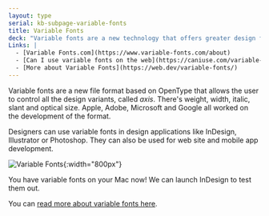 ```yaml
---
layout: type
serial: kb-subpage-variable-fonts
title: Variable Fonts
deck: "Variable fonts are a new technology that offers greater design flexibility within a single font file."
Links: |
  - [Variable Fonts.com](https://www.variable-fonts.com/about)
  - [Can I use variable fonts on the web](https://caniuse.com/variable-fonts)
  - [More about Variable Fonts](https://web.dev/variable-fonts/)
---
```

Variable fonts are a new file format based on OpenType that allows the user to control all the design variants, called *axis*. There's weight, width, italic, slant and optical size. Apple, Adobe, Microsoft and Google all worked on the development of the format.

Designers can use variable fonts in design applications like InDesign, Illustrator or Photoshop. They can also be used for web site and mobile app development.

![Variable Fonts]({{site.url}}/svg/type-trivia/variable-fonts.svg "Variable fonts"){:width="800px"}

You have variable fonts on your Mac now! We can launch InDesign to test them out.

You can [read more about variable fonts here](https://variablefonts.io/).